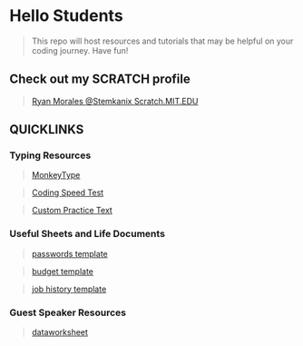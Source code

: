 # Hello Students

> This repo will host resources and tutorials that may be helpful on your coding journey. Have fun!

## Check out my SCRATCH profile

> [Ryan Morales @Stemkanix Scratch.MIT.EDU](https://scratch.mit.edu/users/stemkanix/)

## QUICKLINKS

### Typing Resources

> [MonkeyType](https://monkeytype.com/)

> [Coding Speed Test](https://codingspeedtest.com/)

> [Custom Practice Text](./coder_typing_practice_text.txt)

### Useful Sheets and Life Documents

> [passwords template](https://docs.google.com/spreadsheets/d/1yHJUUFWNPnvrJjZLeUNzL2YITsKs2_EQx_BiuDZDNXE/edit?usp=share_link)

> [budget template](https://docs.google.com/spreadsheets/d/1JMq53eOVOzEZFcczXrnuJyvGiy2ZwQwvJpS-UKr4Dgo/edit?usp=sharing)

> [job history template](https://docs.google.com/spreadsheets/d/1ho1bcackJ9EZKNRv86P0_5M0ylwRShMUS4bMs6u7iV8/edit?usp=sharing)

### Guest Speaker Resources

> [dataworksheet](https://bit.ly/2023wmdataworksheet)
